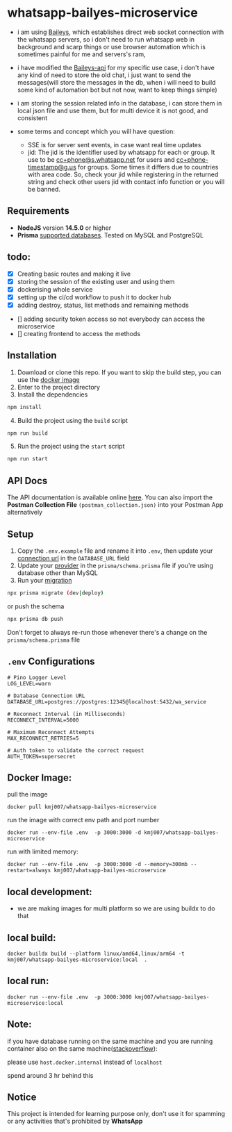 # whatsapp-bailyes-microservice

- i am using [Baileys](https://github.com/WhiskeySockets/Baileys), which establishes direct web socket connection with the whatsapp servers, so i don't need to run whatsapp web in background and scarp things or use browser automation which is sometimes painful for me and servers's ram,

- i have modified the [Baileys-api](https://github.com/ookamiiixd/baileys-api) for my specific use case, i don't have any kind of need to store the old chat, i just want to send the messages(will store the messages in the db, when i will need to build some kind of automation bot but not now, want to keep things simple) 

- i am storing the session related info in the database, i can store them in local json file and use them, but for multi device it is not good, and consistent

- some terms and concept which you will have question:
    - SSE is for server sent events, in case want real time updates
    - jid: The jid is the identifier used by whatsapp for each or group. It use to be cc+phone@s.whatsapp.net for users and cc+phone-timestamp@g.us for groups.
    Some times it differs due to countries with area code. So, check your jid while registering in the returned string and check other users jid with contact info function or you will be banned.
## Requirements

- **NodeJS** version **14.5.0** or higher
- **Prisma** [supported databases](https://www.prisma.io/docs/reference/database-reference/supported-databases). Tested on MySQL and PostgreSQL

## todo:

- [x] Creating basic routes and making it live
- [x] storing the session of the existing user and using them
- [x] dockerising whole service
- [x] setting up the ci/cd workflow to push it to docker hub
- [x] adding destroy, status, list methods and remaining methods
- [] adding security token access so not everybody can access the microservice
- [] creating frontend to access the methods

## Installation

1. Download or clone this repo. If you want to skip the build step, you can use the [docker image](#docker-image)
2. Enter to the project directory
3. Install the dependencies

```sh
npm install
```

4. Build the project using the `build` script

```sh
npm run build
```

5. Run the project using the `start` script

```sh
npm run start
```

## API Docs

The API documentation is available online [here](https://documenter.getpostman.com/view/19263917/2s9Y5Zw2Qp). You can also import the **Postman Collection File** `(postman_collection.json)` into your Postman App alternatively

## Setup

1. Copy the `.env.example` file and rename it into `.env`, then update your [connection url](https://www.prisma.io/docs/reference/database-reference/connection-urls) in the `DATABASE_URL` field
1. Update your [provider](https://www.prisma.io/docs/reference/api-reference/prisma-schema-reference#fields) in the `prisma/schema.prisma` file if you're using database other than MySQL
1. Run your [migration](https://www.prisma.io/docs/reference/api-reference/command-reference#prisma-migrate)

```sh
npx prisma migrate (dev|deploy)
```

or push the schema

```sh
npx prisma db push
```

Don't forget to always re-run those whenever there's a change on the `prisma/schema.prisma` file

## `.env` Configurations
```env
# Pino Logger Level
LOG_LEVEL=warn 

# Database Connection URL
DATABASE_URL=postgres://postgres:12345@localhost:5432/wa_service

# Reconnect Interval (in Milliseconds)
RECONNECT_INTERVAL=5000

# Maximum Reconnect Attempts
MAX_RECONNECT_RETRIES=5

# Auth token to validate the correct request
AUTH_TOKEN=supersecret
```

## Docker Image:
pull the image 
```
docker pull kmj007/whatsapp-bailyes-microservice
```

run the image with correct env path and port number
```
docker run --env-file .env  -p 3000:3000 -d kmj007/whatsapp-bailyes-microservice
```

run with limited memory:
```
docker run --env-file .env  -p 3000:3000 -d --memory=300mb --restart=always kmj007/whatsapp-bailyes-microservice
```

## local development:
- we are making images for multi platform so we are using buildx to do that
## local build:
```
docker buildx build --platform linux/amd64,linux/arm64 -t kmj007/whatsapp-bailyes-microservice:local  .
```
## local run:
```
docker run --env-file .env  -p 3000:3000 kmj007/whatsapp-bailyes-microservice:local
```

## Note:
if you have database running on the same machine and you are running container also on the same machine([stackoverflow](https://stackoverflow.com/questions/28056522/access-host-database-from-a-docker-container)):

please use `host.docker.internal` instead of `localhost`

spend around 3 hr behind this


## Notice

This project is intended for learning purpose only, don't use it for spamming or any activities that's prohibited by **WhatsApp**
